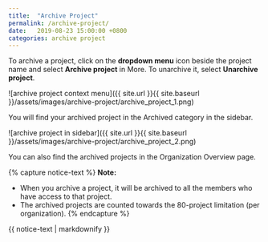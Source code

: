 ```yaml
---
title:  "Archive Project"
permalink: /archive-project/
date:   2019-08-23 15:00:00 +0800
categories: archive project
---
```

To archive a project, click on the **dropdown menu** icon beside the project name and select **Archive project** in More. To unarchive it, select **Unarchive project**.

![archive project context menu]({{ site.url }}{{ site.baseurl }}/assets/images/archive-project/archive_project_1.png)

You will find your archived project in the Archived category in the sidebar.

![archive project in sidebar]({{ site.url }}{{ site.baseurl }}/assets/images/archive-project/archive_project_2.png)

You can also find the archived projects in the Organization Overview page.


{% capture notice-text %}
**Note:** 
- When you archive a project, it will be archived to all the members who have access to that project.
- The archived projects are counted towards the 80-project limitation (per organization). 
{% endcapture %}

<div class="notice--warning">
  {{ notice-text | markdownify }}
</div>